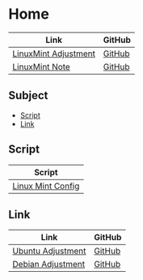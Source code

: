 

# Home

| Link | GitHub |
| ---- | ------ |
| [LinuxMint Adjustment](https://samwhelp.github.io/linuxmint-adjustment/) | [GitHub](https://github.com/samwhelp/linuxmint-adjustment) |
| [LinuxMint Note](https://samwhelp.github.io/note-about-linuxmint/) | [GitHub](https://github.com/samwhelp/note-about-linuxmint) |




## Subject

* [Script](#script)
* [Link](#link)




## Script

| Script |
| ------ |
| [Linux Mint Config](https://github.com/samwhelp/linuxmint-adjustment/tree/main/prototype/main) |




## Link

| Link | GitHub |
| ---- | ------ |
| [Ubuntu Adjustment](https://samwhelp.github.io/ubuntu-adjustment/) | [GitHub](https://github.com/samwhelp/ubuntu-adjustment) |
| [Debian Adjustment](https://samwhelp.github.io/debian-adjustment/) | [GitHub](https://github.com/samwhelp/debian-adjustment) |
